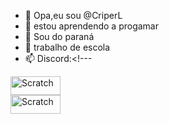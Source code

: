 - 👋 Opa,eu sou @CriperL
- 👀 estou aprendendo a progamar
- 🌱 Sou do paraná 
- 💞️ trabalho de escola    
- 📫 Discord:<!---

<div>
<img aling="center" alt="Scratch" height="30" width="80" src="https://img.shields.io/badge/Scratch-4D97FF?style=for-the-badge&logo=Scratch&logoColor=white">

<div>
<img aling="center" alt="Scratch" height="30" width="80" src="https://img.shields.io/badge/JavaScript-323330?style=for-the-badge&logo=javascript&logoColor=F7DF1E">

